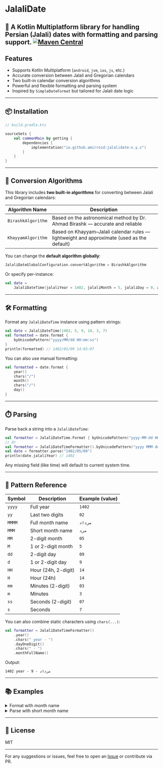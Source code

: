 # JalaliDate

📆 A Kotlin Multiplatform library for handling Persian (Jalali) dates with formatting and parsing
support.
[![Maven Central](https://img.shields.io/maven-central/v/io.github.amirroid/jalalidate?label=Maven%20Central)](https://central.sonatype.com/artifact/io.github.amirroid/jalalidate)
---

## Features

- Supports Kotlin Multiplatform (`android`, `jvm`, `ios`, `js`, etc.)
- Accurate conversion between Jalali and Gregorian calendars
- Two built-in calendar conversion algorithms
- Powerful and flexible formatting and parsing system
- Inspired by `SimpleDateFormat` but tailored for Jalali date logic

---

## 📦 Installation

```kotlin
// build.gradle.kts

sourceSets {
    val commonMain by getting {
        dependencies {
            implementation("io.github.amirroid:jalalidate:x.y.z")
        }
    }
}
```

---

## 🔁 Conversion Algorithms

This library includes **two built-in algorithms** for converting between Jalali and Gregorian
calendars:

| Algorithm Name     | Description                                                                                |
|--------------------|--------------------------------------------------------------------------------------------|
| `BirashkAlgorithm` | Based on the astronomical method by Dr. Ahmad Birashk — accurate and reliable              |
| `KhayyamAlgorithm` | Based on Khayyam–Jalali calendar rules — lightweight and approximate (used as the default) |

You can change the **default algorithm globally**:

```kotlin
JalaliDateGlobalConfiguration.convertAlgorithm = BirashkAlgorithm
```

Or specify per-instance:

```kotlin
val date =
    JalaliDateTime(jalaliYear = 1402, jalaliMonth = 5, jalaliDay = 9, algorithm = BirashkAlgorithm)
```

---

## 🛠️ Formatting

Format any `JalaliDateTime` instance using pattern strings:

```kotlin
val date = JalaliDateTime(1402, 5, 9, 14, 3, 7)
val formatted = date.format {
    byUnicodePattern("yyyy/MM/dd HH:mm:ss")
}
println(formatted) // 1402/05/09 14:03:07
```

You can also use manual formatting:

```kotlin
val formatted = date.format {
    year()
    chars("/")
    month()
    chars("/")
    day()
}
```

---

## ⏱️ Parsing

Parse back a string into a `JalaliDateTime`:

```kotlin
val formatter = JalaliDateTime.Format { byUnicodePattern("yyyy-MM-dd HH:mm:ss") }
// Or
val formatter = JalaliDateTimeFormatter().byUnicodePattern("yyyy MMM dd")
val date = formatter.parse("1402/05/09")
println(date.jalaliYear) // 1402
```

Any missing field (like time) will default to current system time.

---

## 🧾 Pattern Reference

| Symbol | Description         | Example (value) |
|--------|---------------------|-----------------|
| `yyyy` | Full year           | `1402`          |
| `yy`   | Last two digits     | `02`            |
| `MMMM` | Full month name     | `مرداد`         |
| `MMM`  | Short month name    | `مرد`           |
| `MM`   | 2-digit month       | `05`            |
| `M`    | 1 or 2-digit month  | `5`             |
| `dd`   | 2-digit day         | `09`            |
| `d`    | 1 or 2-digit day    | `9`             |
| `HH`   | Hour (24h, 2-digit) | `14`            |
| `H`    | Hour (24h)          | `14`            |
| `mm`   | Minutes (2-digit)   | `03`            |
| `m`    | Minutes             | `3`             |
| `ss`   | Seconds (2-digit)   | `07`            |
| `s`    | Seconds             | `7`             |

You can also combine static characters using `chars(...)`:

```kotlin
val formatter = JalaliDateTimeFormatter()
    .year()
    .chars(" year - ")
    .dayOneDigit()
    .chars(" - ")
    .monthFullName()
```

Output:

```
1402 year - مرداد - 9
```

---

## 📚 Examples

<details>
<summary>Format with month name</summary>

```kotlin
val date = JalaliDateTime(1402, 5, 9)
val formatted = date.format {
    byUnicodePattern("yyyy dd MMMM")
}
// Output: 1402 مرداد 09
```

</details>

<details>
<summary>Parse with short month name</summary>

```kotlin
val input = "1402 مرد 09"
val formatter = JalaliDateTimeFormatter().byUnicodePattern("yyyy dd MMM")
val date = formatter.parse(input)
println(date.jalaliMonth) // 5
```

</details>

---

## 📜 License

MIT

---

For any suggestions or issues, feel free to open
an [Issue](https://github.com/amirroid/JalaliDate/issues) or contribute via PR.